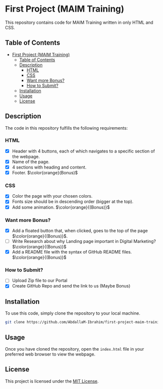 # First Project (MAIM Training)

This repository contains code for MAIM Training written in only HTML and CSS.

## Table of Contents

- [First Project (MAIM Training)](#first-project-maim-training)
  - [Table of Contents](#table-of-contents)
  - [Description](#description)
    - [HTML](#html)
    - [CSS](#css)
    - [Want more Bonus?](#want-more-bonus)
    - [How to Submit?](#how-to-submit)
  - [Installation](#installation)
  - [Usage](#usage)
  - [License](#license)

## Description



The code in this repository fulfills the following requirements:

### HTML
* [x] Header with 4 buttons, each of which navigates to a specific section of the webpage.
* [x] Name of the page.
* [x] 4 sections with heading and content.
* [x] Footer. $\color{orange}(Bonus)$

### CSS

* [x] Color the page with your chosen colors.
* [x] Fonts size should be in descending order (bigger at the top).
* [x] Add some animation. $\color{orange}{(Bonus)}$

### Want more Bonus?
* [x] Add a floated button that, when clicked, goes to the top of the page $\color{orange}{(Bonus)}$.
* [ ] Write Research about why Landing page important in Digital Marketing? $\color{orange}{(Bonus)}$
* [x] Add a README file with the syntax of GitHub README files. $\color{orange}{(Bonus)}$

### How to Submit?
* [ ] Upload Zip file to our Portal
* [x] Create GitHub Repo and send the link to us (Maybe Bonus)

## Installation

To use this code, simply clone the repository to your local machine.

```bash
git clone https://github.com/AbdallaM-Ibrahim/first-project-maim-training.git
```

## Usage

Once you have cloned the repository, open the `index.html` file in your preferred web browser to view the webpage.

## License

This project is licensed under the [MIT License](LICENSE).
